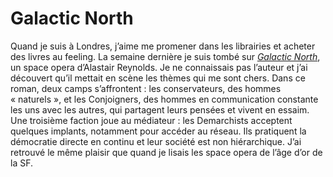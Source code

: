 # Galactic North

Quand je suis à Londres, j’aime me promener dans les librairies et acheter des livres au feeling. La semaine dernière je suis tombé sur [*Galactic North*](http://www.amazon.fr/Galactic-North-Alastair-Reynolds/dp/0575079843/ref=sr_1_1?ie=UTF8&s=english-books&qid=1200346602&sr=8-1), un space opera d’Alastair Reynolds. Je ne connaissais pas l’auteur et j’ai découvert qu’il mettait en scène les thèmes qui me sont chers. Dans ce roman, deux camps s’affrontent : les conservateurs, des hommes « naturels », et les Conjoigners, des hommes en communication constante les uns avec les autres, qui partagent leurs pensées et vivent en essaim. Une troisième faction joue au médiateur : les Demarchists acceptent quelques implants, notamment pour accéder au réseau. Ils pratiquent la démocratie directe en continu et leur société est non hiérarchique. J’ai retrouvé le même plaisir que quand je lisais les space opera de l’âge d’or de la SF.
